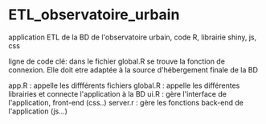 # ETL_observatoire_urbain
application ETL de la BD de l'observatoire urbain, code R, librairie shiny, js, css

ligne de code clé: dans le fichier global.R se trouve la fonction de connexion. Elle doit etre adaptée à la source d'hébergement finale de la BD

app.R : appelle les diffférents fichiers 
global.R : appelle les différentes librairies et connecte l'application à la BD
ui.R : gère l'interface de l'application, front-end (css..)
server.r : gère les fonctions back-end de l'application (js...)
